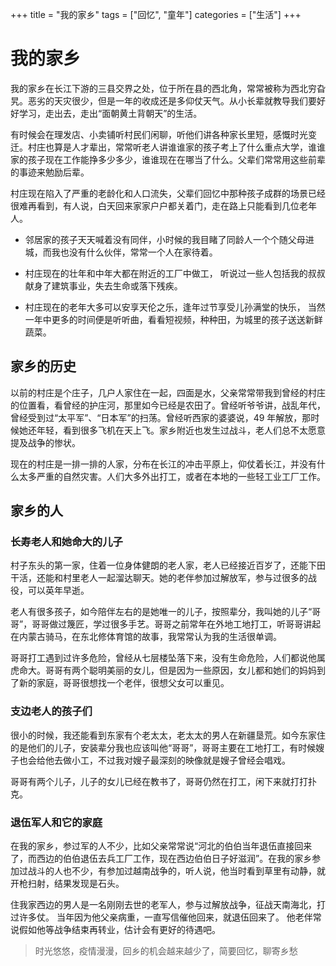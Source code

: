 +++
title = "我的家乡"
tags = ["回忆", "童年"]
categories = ["生活"]
+++

# 我的家乡

我的家乡在长江下游的三县交界之处，位于所在县的西北角，常常被称为西北穷旮旯。恶劣的天灾很少，但是一年的收成还是多仰仗天气。从小长辈就教导我们要好好学习，走出去，走出“面朝黄土背朝天”的生活。

有时候会在理发店、小卖铺听村民们闲聊，听他们讲各种家长里短，感慨时光变迁。村庄也算是人才辈出，常常听老人讲谁谁家的孩子考上了什么重点大学，谁谁家的孩子现在工作能挣多少多少，谁谁现在在哪当了什么。父辈们常常用这些前辈的事迹来勉励后辈。

村庄现在陷入了严重的老龄化和人口流失，父辈们回忆中那种孩子成群的场景已经很难再看到，有人说，白天回来家家户户都关着门，走在路上只能看到几位老年人。

- 邻居家的孩子天天喊着没有同伴，小时候的我目睹了同龄人一个个随父母进城，而我也没有什么伙伴，常常一个人在家待着。

- 村庄现在的壮年和中年大都在附近的工厂中做工，
  听说过一些人包括我的叔叔献身了建筑事业，失去生命或落下残疾。

- 村庄现在的老年大多可以安享天伦之乐，逢年过节享受儿孙满堂的快乐，
  当然一年中更多的时间便是听听曲，看看短视频，种种田，为城里的孩子送送新鲜蔬菜。

## 家乡的历史

以前的村庄是个庄子，几户人家住在一起，四面是水，父亲常常带我到曾经的村庄的位置看，看曾经的护庄河，那里如今已经是农田了。曾经听爷爷讲，战乱年代，曾经受到过“太平军”、“日本军”的扫荡。曾经听西家的婆婆说，49 年解放，那时候她还年轻，看到很多飞机在天上飞。家乡附近也发生过战斗，老人们总不太愿意提及战争的惨状。

现在的村庄是一排一排的人家，分布在长江的冲击平原上，仰仗着长江，并没有什么太多严重的自然灾害。人们大多外出打工，或者在本地的一些轻工业工厂工作。

## 家乡的人

### 长寿老人和她命大的儿子

村子东头的第一家，住着一位身体健朗的老人家，老人已经接近百岁了，还能下田干活，还能和村里老人一起溜达聊天。她的老伴参加过解放军，参与过很多的战役，可以英年早逝。

老人有很多孩子，如今陪伴左右的是她唯一的儿子，按照辈分，我叫她的儿子“哥哥”，哥哥做过篾匠，学过很多手艺。哥哥之前常年在外地工地打工，听哥哥讲起在内蒙古骑马，在东北修体育馆的故事，我常常认为我的生活很单调。

哥哥打工遇到过许多危险，曾经从七层楼坠落下来，没有生命危险，人们都说他属虎命大。哥哥有两个聪明美丽的女儿，但是因为一些原因，女儿都和她们的妈妈到了新的家庭，哥哥很想找一个老伴，很想父女可以重见。

### 支边老人的孩子们

很小的时候，我还能看到东家有个老太太，老太太的男人在新疆垦荒。如今东家住的是他们的儿子，安装辈分我也应该叫他“哥哥”，哥哥主要在工地打工，有时候嫂子也会给他去做小工，不过我对嫂子最深刻的映像就是嫂子曾经会唱戏。

哥哥有两个儿子，儿子的女儿已经在教书了，哥哥仍然在打工，闲下来就打打扑克。

### 退伍军人和它的家庭

在我的家乡，参过军的人不少，比如父亲常常说“河北的伯伯当年退伍直接回来了，而西边的伯伯退伍去兵工厂工作，现在西边伯伯日子好滋润”。在我的家乡参加过战斗的人也不少，有参加过越南战争的，听人说，他当时看到草里有动静，就开枪扫射，结果发现是石头。

住我家西边的男人是一名刚刚去世的老军人，参与过解放战争，征战天南海北，打过许多仗。
当年因为他父亲病重，一直写信催他回来，就退伍回来了。
他老伴常说假如他等战争结束再转业，估计会有更好的待遇吧。

> 时光悠悠，疫情漫漫，回乡的机会越来越少了，简要回忆，聊寄乡愁
